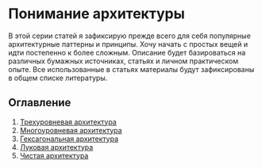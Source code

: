 # Понимание архитектуры

В этой серии статей я зафиксирую прежде всего для 
себя популярные архитектурные паттерны и принципы. Хочу начать
с простых вещей и идти постепенно к более сложным. Описание будет базироваться
на различных бумажных источниках, статьях и личном практическом опыте. Все использованные
в статьях материалы будут зафиксированы в общем списке литературы.

## Оглавление
1. [Трехуровневая архитектура](pages/three_tier.md)
2. [Многоуровневая архитектура](pages/multitier.md)
3. [Гексагональная архитектура](pages/hexagonal.md)
4. [Луковая архитектура](pages/onion.md)
5. [Чистая архитектура](pages/clean.md)